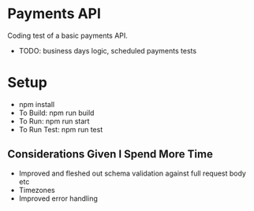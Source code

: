 # Payments API
Coding test of a basic payments API.

- TODO: business days logic, scheduled payments tests

# Setup
- npm install
- To Build: npm run build
- To Run: npm run start
- To Run Test: npm run test

## Considerations Given I Spend More Time
- Improved and fleshed out schema validation against full request body etc
- Timezones
- Improved error handling
